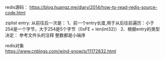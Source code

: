 redis源码：
https://blog.huangz.me/diary/2014/how-to-read-redis-source-code.html

ziplist entry:
从前往后一次是：
1、前一个entry长度,用于从后往前遍历：小于254是一个字节，大于254是5个字节（0xFE + len(int32)）
2、根据entry的类型决定：
参考文件头的注释
整数都是小端序

redis对象<br>
https://www.cnblogs.com/wind-snow/p/11172832.html
